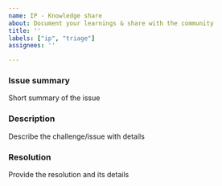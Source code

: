 ```yaml
---
name: IP - Knowledge share
about: Document your learnings & share with the community
title: ''
labels: ["ip", "triage"]
assignees: ''

---
```


<!---
Please review guidance in the wiki https://github.com/abhinabsarkar/Containerapps-Bicep-GithubActions/wiki/IP---Knowledge-share
--->

### Issue summary
Short summary of the issue

### Description
Describe the challenge/issue with details

### Resolution
Provide the resolution and its details
